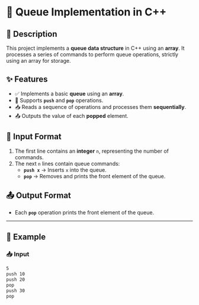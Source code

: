 # 🚀 Queue Implementation in C++

## 📌 Description
This project implements a **queue data structure** in C++ using an **array**. It processes a series of commands to perform queue operations, strictly using an array for storage.

## ✨ Features
- ✅ Implements a basic **queue** using an **array**.
- 🔄 Supports **`push`** and **`pop`** operations.
- 📥 Reads a sequence of operations and processes them **sequentially**.
- 📤 Outputs the value of each **popped** element.

## 📜 Input Format
1. The first line contains an **integer** `n`, representing the number of commands.
2. The next `n` lines contain queue commands:
   - **`push x`** → Inserts `x` into the queue.
   - **`pop`** → Removes and prints the front element of the queue.

## 📤 Output Format
- Each **`pop`** operation prints the front element of the queue.

---

## 🔹 Example

### 📥 Input
```txt
5
push 10
push 20
pop
push 30
pop

